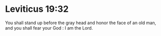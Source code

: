 # Leviticus 19:32

You shall stand up before the gray head and honor the face of an old man, and you shall fear your God : I am the Lord.
